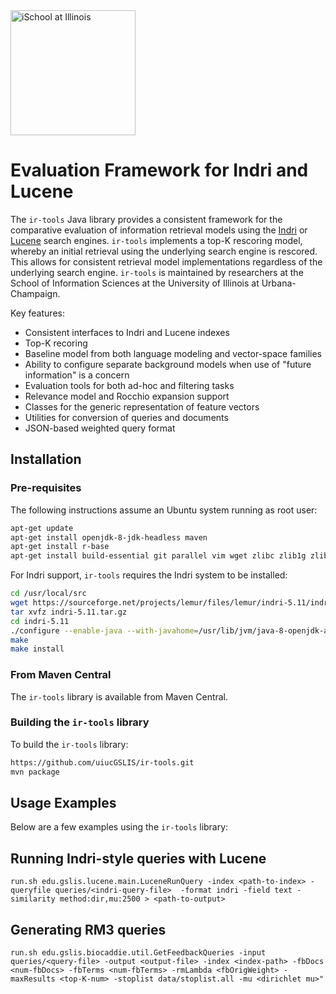 <img src="https://ischool.illinois.edu/sites/all/themes/gslis/images/gslis-logo-front.gif" width="200" alt="iSchool at Illinois"> 

# Evaluation Framework for Indri and Lucene


The ``ir-tools`` Java library provides a consistent framework for the comparative evaluation of information retrieval models using the [Indri](https://www.lemurproject.org/indri.php) or [Lucene](https://lucene.apache.org/) search engines. ``ir-tools`` implements a top-K rescoring model, whereby an initial retrieval using the underlying search engine is rescored. This allows for consistent retrieval model implementations regardless of the underlying search engine. ``ir-tools`` is maintained by researchers at the School of Information Sciences at the University of Illinois at Urbana-Champaign.

Key features:
* Consistent interfaces to Indri and Lucene indexes
* Top-K recoring 
* Baseline model from both language modeling and vector-space families
* Ability to configure separate background models when use of "future information" is a concern
* Evaluation tools for both ad-hoc and filtering tasks
* Relevance model and Rocchio expansion support
* Classes for the generic representation of feature vectors
* Utilities for conversion of queries and documents 
* JSON-based weighted query format

## Installation

### Pre-requisites

The following instructions assume an Ubuntu system running as root user:

```bash
apt-get update
apt-get install openjdk-8-jdk-headless maven
apt-get install r-base
apt-get install build-essential git parallel vim wget zlibc zlib1g zlib1g-dev
```

For Indri support, ``ir-tools`` requires the Indri system to be installed:

```bash
cd /usr/local/src
wget https://sourceforge.net/projects/lemur/files/lemur/indri-5.11/indri-5.11.tar.gz/download -O indri-5.11.tar.gz
tar xvfz indri-5.11.tar.gz
cd indri-5.11
./configure --enable-java --with-javahome=/usr/lib/jvm/java-8-openjdk-amd64
make 
make install
```
### From Maven Central

The ``ir-tools`` library is available from Maven Central.

### Building the ``ir-tools`` library
To build the ``ir-tools`` library:
```bash
https://github.com/uiucGSLIS/ir-tools.git
mvn package
```

## Usage Examples

Below are a few examples using the ``ir-tools`` library:

## Running Indri-style queries with Lucene

```
run.sh edu.gslis.lucene.main.LuceneRunQuery -index <path-to-index> -queryfile queries/<indri-query-file>  -format indri -field text -similarity method:dir,mu:2500 > <path-to-output>
```

## Generating RM3 queries
```
run.sh edu.gslis.biocaddie.util.GetFeedbackQueries -input queries/<query-file> -output <output-file> -index <index-path> -fbDocs <num-fbDocs> -fbTerms <num-fbTerms> -rmLambda <fbOrigWeight> -maxResults <top-K-num> -stoplist data/stoplist.all -mu <dirichlet mu>"
```

